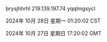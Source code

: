 brysjhhrhl 219.139.197.74 yqqlmgsycl

2024年 10月 28日 星期一 01:20:02 CST

2024年 10月 27日 星期日 17:20:02 GMT
